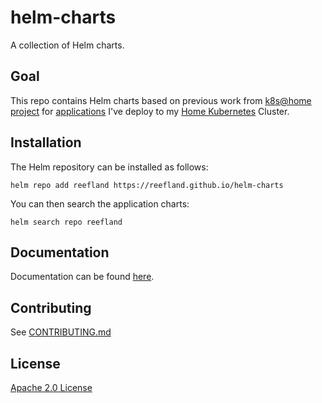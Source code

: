 # helm-charts

A collection of Helm charts.

## Goal

This repo contains Helm charts based on previous work from [k8s@home project](https://github.com/k8s-at-home/charts) for [applications](https://github.com/reefland/helm-charts/tree/main/charts/apps) I've deploy to my [Home Kubernetes](https://github.com/reefland/ansible-k3s-argocd-renovate) Cluster.

## Installation

The Helm repository can be installed as follows:

```console
helm repo add reefland https://reefland.github.io/helm-charts
```

You can then search the application charts:

```console
helm search repo reefland
```

## Documentation

Documentation can be found [here](https://github.com/reefland/helm-charts/tree/main/charts/apps).

## Contributing

See [CONTRIBUTING.md](./CONTRIBUTING.md)

## License

[Apache 2.0 License](./LICENSE)
